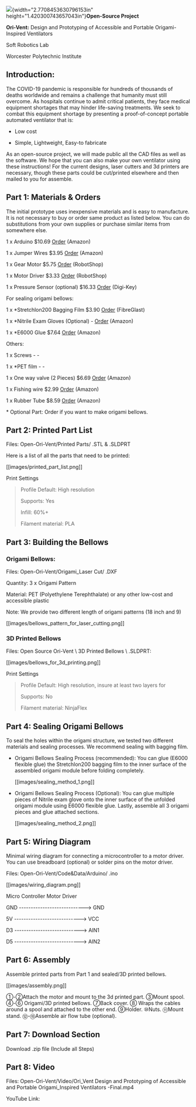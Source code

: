 ![](media/image1.png){width="2.7708453630796153in"
height="1.420300743657043in"}**Open-Source Project**

**Ori-Vent:** Design and Prototyping of Accessible and Portable
Origami-Inspired Ventilators

Soft Robotics Lab

Worcester Polytechnic Institute


## Introduction:

The COVID-19 pandemic is responsible for hundreds of thousands of deaths
worldwide and remains a challenge that humanity must still overcome. As
hospitals continue to admit critical patients, they face medical
equipment shortages that may hinder life-saving treatments. We seek to
combat this equipment shortage by presenting a proof-of-concept portable
automated ventilator that is:

-   Low cost

-   Simple, Lightweight, Easy-to fabricate

As an open-source project, we will made public all the CAD files as well
as the software. We hope that you can also make your own ventilator
using these instructions! For the current designs, laser cutters and 3d
printers are necessary, though these parts could be cut/printed
elsewhere and then mailed to you for assemble.

## Part 1: Materials & Orders

The initial prototype uses inexpensive materials and is easy to
manufacture. It is not necessary to buy or order same product as listed
below. You can do substitutions from your own supplies or purchase
similar items from somewhere else.

1 x Arduino \$10.69
[Order](https://www.amazon.com/kuman-Board-ATmega328P-Cable-Arduino/dp/B016D5KOOC/ref=sr_1_8?dchild=1&keywords=arduino+uno&qid=1611508916&s=electronics&sr=1-8)
(Amazon)

1 x Jumper Wires \$3.95
[Order](https://www.amazon.com/Adafruit-Premium-Female-Extension-Jumper/dp/B011OCHYH4/ref=sr_1_5?dchild=1&keywords=Premium+Female%2FMale+Extension+Jumper+Wires&qid=1611512005&sr=8-5)
(Amazon)

1 x Gear Motor \$5.75
[Order](https://www.robotshop.com/en/solarbotics-gm2-gear-motor-2-offset.html?gclid=Cj0KCQiA0rSABhDlARIsAJtjfCdsfFw8S3hpgmeDkNJJ-uj6FF2WkClDGlSEmdNQhc3PU3jhm355cdcaAkmYEALw_wcB)
(RobotShop)

1 x Motor Driver \$3.33
[Order](https://www.robotshop.com/en/pololu-dual-dc-motor-driver-1a-4-5v-3-5v-tb6612fng.html)
(RobotShop)

1 x Pressure Sensor (optional) \$16.33
[Order](https://www.digikey.com/en/products/detail/nxp-usa-inc/mpx5010dp/464054)
(Digi-Key)

For sealing origami bellows:

1 x \*Stretchlon200 Bagging Film \$3.90
[Order](https://www.fibreglast.com/product/stretchlon-200-bagging-film-1678/Vacuum_Bagging_Films_Peel_Ply_Tapes)
(FibreGlast)

1 x \*Nitrile Exam Gloves (Optional) -
[Order](https://www.amazon.com/MedPride-Powder-Free-Nitrile-Gloves-Medium/dp/B00GS8W3T4/ref=sr_1_8?crid=ZKSK0DJOM7HD&dchild=1&keywords=nitrile+exam+gloves&qid=1611515022&sprefix=nitrile+exam+%2Caps%2C203&sr=8-8)
(Amazon)

1 x \*E6000 Glue \$7.64
[Order](https://www.amazon.com/E6000-230010-Craft-Adhesive-Ounces/dp/B007TSYNG8/ref=sr_1_3?dchild=1&keywords=e6000&qid=1611515258&sr=8-3)
(Amazon)

Others:

1 x Screws - -

1 x \*PET film - -

1 x One way valve (2 Pieces) \$6.69
[Order](https://www.amazon.com/Check-Valve-Inline-Return-Liquid/dp/B07CC9K599/ref=sr_1_2?dchild=1&keywords=Silicon+Rubber+Check+Valve%2C+One+Way+4+pieces&qid=1611512795&sr=8-2)
(Amazon)

1 x Fishing wire \$2.99
[Order](https://www.amazon.com/Triple-Fish-Test-Leader-Fishing/dp/B01BZPPDJG/ref=sr_1_4?dchild=1&keywords=fishing+wire&qid=1611513070&refinements=p_36%3A-300&rnid=386589011&sr=8-4)
(Amazon)

1 x Rubber Tube \$8.59
[Order](https://www.amazon.com/Nydotd-Natural-Slingshot-Catapult-Surgical/dp/B07DL6JJZ2/ref=sr_1_6?dchild=1&keywords=Natural+Latex+Rubber+Tubing&qid=1611513432&sr=8-6)
(Amazon)

\* Optional Part: Order if you want to make origami bellows.

## Part 2: Printed Part List

Files: Open-Ori-Vent/Printed Parts/ .STL & .SLDPRT

Here is a list of all the parts that need to be printed:

[[images/printed_part_list.png]]

Print Settings

> Profile Default: High resolution
>
> Supports: Yes
>
> Infill: 60%+
>
> Filament material: PLA

## Part 3: Building the Bellows

### Origami Bellows:

Files: Open-Ori-Vent/Origami_Laser Cut/ .DXF

Quantity: 3 x Origami Pattern

Material: PET (Polyethylene Terephthalate) 
or any other low-cost and accessible plastic

Note: We provide two different length of origami patterns (18 inch and
9)

[[images/bellows_pattern_for_laser_cutting.png]]

### 3D Printed Bellows

Files: Open Source Ori-Vent \\ 3D Printed Bellows \\ .SLDPRT:

[[images/bellows_for_3d_printing.png]]

Print Settings

> Profile Default: High resolution, insure at least two layers for
>
> Supports: No
>
> Filament material: NinjaFlex

## Part 4: Sealing Origami Bellows

To seal the holes within the origami structure, we tested two different
materials and sealing processes. We recommend sealing with bagging film.

*  Origami Bellows Sealing Process (recommended): You can glue (E6000
    flexible glue) the Stretchlon200 bagging film to the inner surface
    of the assembled origami module before folding completely.

    [[images/sealing_method_1.png]]

*  Origami Bellows Sealing Process (Optional): You can glue multiple
    pieces of Nitrile exam glove onto the inner surface of the unfolded
    origami module using E6000 flexible glue. Lastly, assemble all 3
    origami pieces and glue attached sections.

    [[images/sealing_method_2.png]]

## Part 5: Wiring Diagram

Minimal wiring diagram for connecting a microcontroller to a motor
driver. You can use breadboard (optional) or solder pins on the motor
driver.

Files: Open-Ori-Vent/Code&Data/Arduino/ .ino

[[images/wiring_diagram.png]]

Micro Controller Motor Driver

GND ----------------------------> GND

5V ----------------------------> VCC

D3 ----------------------------> AIN1

D5 ----------------------------> AIN2

## Part 6: Assembly

Assemble printed parts from Part 1 and sealed/3D printed bellows.

[[images/assembly.png]]

①-②Attach the motor and mount to the 3d printed part. ③Mount spool. ④-⑥
Origami/3D printed bellows. ⑦Back cover. ⑧ Wraps the cables around a
spool and attached to the other end. ⑨Holder. ⑩Nuts. ⑪Mount stand.
⑫-⑮Assemble air flow tube (optional).

## Part 7: Download Section

Download .zip file (Include all Steps)

## Part 8: Video

Files: Open-Ori-Vent/Video/Ori_Vent Design and Prototyping of Accessible and Portable Origami_Inspired Ventilators -Final.mp4

YouTube Link:
